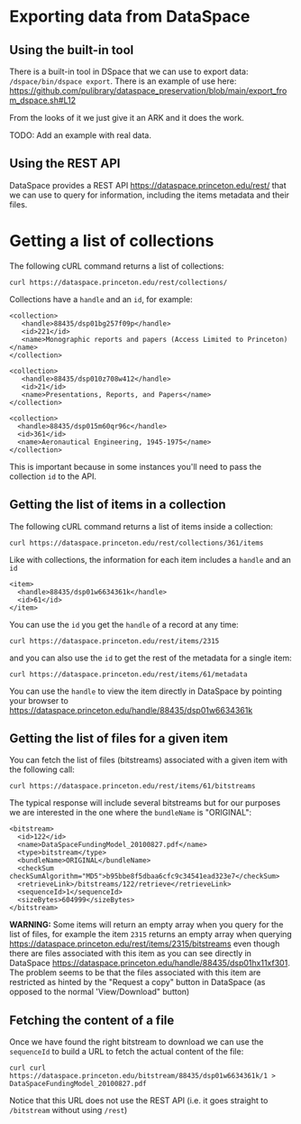 # Exporting data from DataSpace

## Using the built-in tool
There is a built-in tool in DSpace that we can use to export data: `/dspace/bin/dspace export`. There is an example of use here: https://github.com/pulibrary/dataspace_preservation/blob/main/export_from_dspace.sh#L12

From the looks of it we just give it an ARK and it does the work.

TODO: Add an example with real data.


## Using the REST API
DataSpace provides a REST API https://dataspace.princeton.edu/rest/ that we can use to query for information, including the items metadata and their files.

# Getting a list of collections

The following cURL command returns a list of collections:
```
curl https://dataspace.princeton.edu/rest/collections/
```

Collections have a `handle` and an `id`, for example:

```
<collection>
   <handle>88435/dsp01bg257f09p</handle>
   <id>221</id>
   <name>Monographic reports and papers (Access Limited to Princeton)</name>
</collection>

<collection>
   <handle>88435/dsp010z708w412</handle>
   <id>21</id>
   <name>Presentations, Reports, and Papers</name>
</collection>

<collection>
  <handle>88435/dsp015m60qr96c</handle>
  <id>361</id>
  <name>Aeronautical Engineering, 1945-1975</name>
</collection>
```

This is important because in some instances you'll need to pass the collection `id` to the API.


## Getting the list of items in a collection

The following cURL command returns a list of items inside a collection:

```
curl https://dataspace.princeton.edu/rest/collections/361/items
```

Like with collections, the information for each item includes a `handle` and an `id`

```
<item>
  <handle>88435/dsp01w6634361k</handle>
  <id>61</id>
</item>
```

You can use the `id` you get the `handle` of a record at any time:

```
curl https://dataspace.princeton.edu/rest/items/2315
```

and you can also use the `id` to get the rest of the metadata for a single item:

```
curl https://dataspace.princeton.edu/rest/items/61/metadata
```

You can use the `handle` to view the item directly in DataSpace by pointing your browser to
https://dataspace.princeton.edu/handle/88435/dsp01w6634361k


## Getting the list of files for a given item

You can fetch the list of files (bitstreams) associated with a given item with the following call:

```
curl https://dataspace.princeton.edu/rest/items/61/bitstreams
```

The typical response will include several bitstreams but for our purposes we are interested in the one where the `bundleName` is "ORIGINAL":

```
<bitstream>
  <id>122</id>
  <name>DataSpaceFundingModel_20100827.pdf</name>
  <type>bitstream</type>
  <bundleName>ORIGINAL</bundleName>
  <checkSum checkSumAlgorithm="MD5">b95bbe8f5dbaa6cfc9c34541ead323e7</checkSum>
  <retrieveLink>/bitstreams/122/retrieve</retrieveLink>
  <sequenceId>1</sequenceId>
  <sizeBytes>604999</sizeBytes>
</bitstream>
```

**WARNING:** Some items will return an empty array when you query for the list of files, for example the item `2315` returns an empty array when querying https://dataspace.princeton.edu/rest/items/2315/bitstreams even though there are files associated with this item as you can see directly in DataSpace https://dataspace.princeton.edu/handle/88435/dsp01hx11xf301. The problem seems to be that the files associated with this item are restricted as hinted by the  "Request a copy" button in DataSpace (as opposed to the normal 'View/Download" button)


## Fetching the content of a file

Once we have found the right bitstream to download we can use the `sequenceId` to build a URL to fetch the actual content of the file:

```
curl curl https://dataspace.princeton.edu/bitstream/88435/dsp01w6634361k/1 > DataSpaceFundingModel_20100827.pdf
```

Notice that this URL does not use the REST API (i.e. it goes straight to `/bitstream` without using `/rest`)
